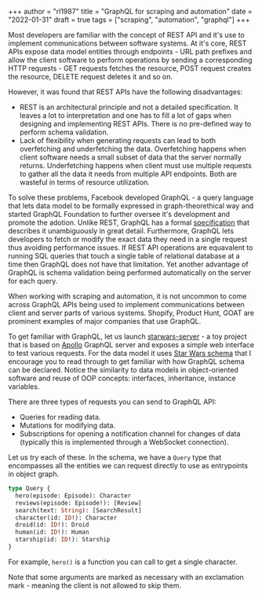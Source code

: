 +++
author = "rl1987"
title = "GraphQL for scraping and automation"
date = "2022-01-31"
draft = true
tags = ["scraping", "automation", "graphql"]
+++

Most developers are familiar with the concept of REST API and it's use to implement communications between
software systems. At it's core, REST APIs expose data model entities through endpoints - URL path prefixes
and allow the client software to perform operations by sending a corresponding HTTP requests - GET requests
fetches the resource, POST request creates the resource, DELETE request deletes it and so on.

However, it was found that REST APIs have the following disadvantages:

* REST is an architectural principle and not a detailed specification. It leaves a lot to interpretation and
one has to fill a lot of gaps when designing and implementing REST APIs. There is no pre-defined way to 
perform schema validation.
* Lack of flexibility when generating requests can lead to both overfetching and underfetching the data. 
Overfetching happens when client software needs a small subset of data that the server normally returns.
Underfetching happens when client must use multiple requests to gather all the data it needs from multiple
API endpoints. Both are wasteful in terms of resource utilization.

To solve these problems, Facebook developed GraphQL - a query language that lets data model to be formally
expressed in graph-theorethical way and started GraphQL Foundation to further oversee it's development and promote
the adotion. Unlike REST, GraphQL has a formal [specification](https://spec.graphql.org/June2018/)
that describes it unambiguously in great detail. Furthermore, GraphQL lets developers to fetch or modify the exact 
data they need in a single request thus avoiding performance issues. If REST API operations are
equavalent to running SQL queries that touch a single table of relational database at a time then GraphQL does not
have that limitation. Yet another advantage of GraphQL is schema validation being performed automatically
on the server for each query.

When working with scraping and automation, it is not uncommon to come across GraphQL APIs being used to
implement communications between client and server parts of various systems. Shopify, Product Hunt, GOAT
are prominent examples of major companies that use GraphQL.

To get familiar with GraphQL, let us launch [starwars-server](https://github.com/apollographql/starwars-server) - 
a toy project that is based on [Apollo](https://github.com/apollographql/apollo-server.git) GraphQL
server and exposes a simple web interface to test various requests. For the data model it uses 
[Star Wars schema](https://github.com/apollographql/starwars-server/blob/main/data/swapiSchema.js#L27) that
I encourage you to read through to get familiar with how GraphQL schema can be declared. Notice the 
similarity to data models in object-oriented software and reuse of OOP concepts: interfaces, inheritance,
instance variables.

There are three types of requests you can send to GraphQL API:

* Queries for reading data.
* Mutations for modifying data.
* Subscriptions for opening a notification channel for changes of data (typically this is implemented through
a WebSocket connection).

Let us try each of these. In the schema, we have a `Query` type that encompasses all the entities we can request
directly to use as entrypoints in object graph. 

```graphql
type Query {
  hero(episode: Episode): Character
  reviews(episode: Episode!): [Review]
  search(text: String): [SearchResult]
  character(id: ID!): Character
  droid(id: ID!): Droid
  human(id: ID!): Human
  starship(id: ID!): Starship
}
```

For example, `hero()` is a function you can call to get a single character.

Note that some arguments are marked as necessary with an exclamation mark - meaning the client is not
allowed to skip them.

